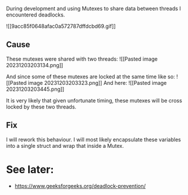 During development and using Mutexes to share data between threads I encountered deadlocks.

![[9acc85f0648afac0a572787dffdcbd69.gif]]
## Cause
These mutexes were shared with two threads:
![[Pasted image 20231203203134.png]]

And since some of these mutexes are locked at the same time like so:
![[Pasted image 20231203203323.png]]
And here:
![[Pasted image 20231203203445.png]]

It is very likely that given unfortunate timing, these mutexes will be cross locked by these two threads.

## Fix
I will rework this behaviour. I will most likely encapsulate these variables into a single struct and wrap that inside a Mutex.

# See later:
- https://www.geeksforgeeks.org/deadlock-prevention/